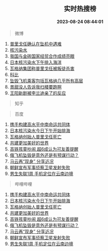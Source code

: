 <div align="center"><h2>实时热搜榜</h2><h4>2023-08-24 08:44:01</h4></div>

> 微博  

1. [普里戈任确认在坠机中遇难](https://s.weibo.com/weibo?q=%23%E6%99%AE%E9%87%8C%E6%88%88%E4%BB%BB%E7%A1%AE%E8%AE%A4%E5%9C%A8%E5%9D%A0%E6%9C%BA%E4%B8%AD%E9%81%87%E9%9A%BE%23&t=31&band_rank=1&Refer=top)<br />
2. [核污染水](https://s.weibo.com/weibo?q=%23%E6%A0%B8%E6%B1%A1%E6%9F%93%E6%B0%B4%23&t=31&band_rank=2&Refer=top)<br />
3. [我国与金砖国家经贸合作成绩亮眼](https://s.weibo.com/weibo?q=%23%E6%88%91%E5%9B%BD%E4%B8%8E%E9%87%91%E7%A0%96%E5%9B%BD%E5%AE%B6%E7%BB%8F%E8%B4%B8%E5%90%88%E4%BD%9C%E6%88%90%E7%BB%A9%E4%BA%AE%E7%9C%BC%23&t=31&band_rank=3&Refer=top)<br />
4. [日本核污染水下午排入海洋](https://s.weibo.com/weibo?q=%23%E6%97%A5%E6%9C%AC%E6%A0%B8%E6%B1%A1%E6%9F%93%E6%B0%B4%E4%B8%8B%E5%8D%88%E6%8E%92%E5%85%A5%E6%B5%B7%E6%B4%8B%23&t=31&band_rank=4&Refer=top)<br />
5. [瓦格纳集团称普里戈任被叛徒杀害](https://s.weibo.com/weibo?q=%23%E7%93%A6%E6%A0%BC%E7%BA%B3%E9%9B%86%E5%9B%A2%E7%A7%B0%E6%99%AE%E9%87%8C%E6%88%88%E4%BB%BB%E8%A2%AB%E5%8F%9B%E5%BE%92%E6%9D%80%E5%AE%B3%23&t=31&band_rank=5&Refer=top)<br />
6. [科比](https://s.weibo.com/weibo?q=%E7%A7%91%E6%AF%94&t=31&band_rank=6&Refer=top)<br />
7. [坠毁飞机乘客包括瓦格纳几乎所有高层](https://s.weibo.com/weibo?q=%23%E5%9D%A0%E6%AF%81%E9%A3%9E%E6%9C%BA%E4%B9%98%E5%AE%A2%E5%8C%85%E6%8B%AC%E7%93%A6%E6%A0%BC%E7%BA%B3%E5%87%A0%E4%B9%8E%E6%89%80%E6%9C%89%E9%AB%98%E5%B1%82%23&t=31&band_rank=7&Refer=top)<br />
8. [景甜没人告诉我扫楼要跑啊](https://s.weibo.com/weibo?q=%23%E6%99%AF%E7%94%9C%E6%B2%A1%E4%BA%BA%E5%91%8A%E8%AF%89%E6%88%91%E6%89%AB%E6%A5%BC%E8%A6%81%E8%B7%91%E5%95%8A%23&t=31&band_rank=8&Refer=top)<br />
9. [王阳新剧被李兰迪亲了的反应](https://s.weibo.com/weibo?q=%23%E7%8E%8B%E9%98%B3%E6%96%B0%E5%89%A7%E8%A2%AB%E6%9D%8E%E5%85%B0%E8%BF%AA%E4%BA%B2%E4%BA%86%E7%9A%84%E5%8F%8D%E5%BA%94%23&t=31&band_rank=9&Refer=top)<br />

> 知乎  


> 百度  

1. [携手构建高水平中南命运共同体](https://www.baidu.com/s?wd=%E6%90%BA%E6%89%8B%E6%9E%84%E5%BB%BA%E9%AB%98%E6%B0%B4%E5%B9%B3%E4%B8%AD%E5%8D%97%E5%91%BD%E8%BF%90%E5%85%B1%E5%90%8C%E4%BD%93&sa=fyb_news&rsv_dl=fyb_news)<br />
2. [日本核污染水今日下午开始排海](https://www.baidu.com/s?wd=%E6%97%A5%E6%9C%AC%E6%A0%B8%E6%B1%A1%E6%9F%93%E6%B0%B4%E4%BB%8A%E6%97%A5%E4%B8%8B%E5%8D%88%E5%BC%80%E5%A7%8B%E6%8E%92%E6%B5%B7&sa=fyb_news&rsv_dl=fyb_news)<br />
3. [瓦格纳创始人普里戈任死亡](https://www.baidu.com/s?wd=%E7%93%A6%E6%A0%BC%E7%BA%B3%E5%88%9B%E5%A7%8B%E4%BA%BA%E6%99%AE%E9%87%8C%E6%88%88%E4%BB%BB%E6%AD%BB%E4%BA%A1&sa=fyb_news&rsv_dl=fyb_news)<br />
4. [共建更加美好的世界](https://www.baidu.com/s?wd=%E5%85%B1%E5%BB%BA%E6%9B%B4%E5%8A%A0%E7%BE%8E%E5%A5%BD%E7%9A%84%E4%B8%96%E7%95%8C&sa=fyb_news&rsv_dl=fyb_news)<br />
5. [高铁孩童吵闹 超6成认为可友善提醒](https://www.baidu.com/s?wd=%E9%AB%98%E9%93%81%E5%AD%A9%E7%AB%A5%E5%90%B5%E9%97%B9+%E8%B6%856%E6%88%90%E8%AE%A4%E4%B8%BA%E5%8F%AF%E5%8F%8B%E5%96%84%E6%8F%90%E9%86%92&sa=fyb_news&rsv_dl=fyb_news)<br />
6. [俄飞机坠毁是意外还是有预谋行动？](https://www.baidu.com/s?wd=%E4%BF%84%E9%A3%9E%E6%9C%BA%E5%9D%A0%E6%AF%81%E6%98%AF%E6%84%8F%E5%A4%96%E8%BF%98%E6%98%AF%E6%9C%89%E9%A2%84%E8%B0%8B%E8%A1%8C%E5%8A%A8%EF%BC%9F&sa=fyb_news&rsv_dl=fyb_news)<br />
7. [马云再“现身” 分享近况](https://www.baidu.com/s?wd=%E9%A9%AC%E4%BA%91%E5%86%8D%E2%80%9C%E7%8E%B0%E8%BA%AB%E2%80%9D+%E5%88%86%E4%BA%AB%E8%BF%91%E5%86%B5&sa=fyb_news&rsv_dl=fyb_news)<br />
8. [朝鲜宣布军事侦察卫星发射失败](https://www.baidu.com/s?wd=%E6%9C%9D%E9%B2%9C%E5%AE%A3%E5%B8%83%E5%86%9B%E4%BA%8B%E4%BE%A6%E5%AF%9F%E5%8D%AB%E6%98%9F%E5%8F%91%E5%B0%84%E5%A4%B1%E8%B4%A5&sa=fyb_news&rsv_dl=fyb_news)<br />
9. [男生失联1周 手机定位在云南边境](https://www.baidu.com/s?wd=%E7%94%B7%E7%94%9F%E5%A4%B1%E8%81%941%E5%91%A8+%E6%89%8B%E6%9C%BA%E5%AE%9A%E4%BD%8D%E5%9C%A8%E4%BA%91%E5%8D%97%E8%BE%B9%E5%A2%83&sa=fyb_news&rsv_dl=fyb_news)<br />

> 哔哩哔哩  

1. [携手构建高水平中南命运共同体](https://www.baidu.com/s?wd=%E6%90%BA%E6%89%8B%E6%9E%84%E5%BB%BA%E9%AB%98%E6%B0%B4%E5%B9%B3%E4%B8%AD%E5%8D%97%E5%91%BD%E8%BF%90%E5%85%B1%E5%90%8C%E4%BD%93&sa=fyb_news&rsv_dl=fyb_news)<br />
2. [日本核污染水今日下午开始排海](https://www.baidu.com/s?wd=%E6%97%A5%E6%9C%AC%E6%A0%B8%E6%B1%A1%E6%9F%93%E6%B0%B4%E4%BB%8A%E6%97%A5%E4%B8%8B%E5%8D%88%E5%BC%80%E5%A7%8B%E6%8E%92%E6%B5%B7&sa=fyb_news&rsv_dl=fyb_news)<br />
3. [瓦格纳创始人普里戈任死亡](https://www.baidu.com/s?wd=%E7%93%A6%E6%A0%BC%E7%BA%B3%E5%88%9B%E5%A7%8B%E4%BA%BA%E6%99%AE%E9%87%8C%E6%88%88%E4%BB%BB%E6%AD%BB%E4%BA%A1&sa=fyb_news&rsv_dl=fyb_news)<br />
4. [共建更加美好的世界](https://www.baidu.com/s?wd=%E5%85%B1%E5%BB%BA%E6%9B%B4%E5%8A%A0%E7%BE%8E%E5%A5%BD%E7%9A%84%E4%B8%96%E7%95%8C&sa=fyb_news&rsv_dl=fyb_news)<br />
5. [高铁孩童吵闹 超6成认为可友善提醒](https://www.baidu.com/s?wd=%E9%AB%98%E9%93%81%E5%AD%A9%E7%AB%A5%E5%90%B5%E9%97%B9+%E8%B6%856%E6%88%90%E8%AE%A4%E4%B8%BA%E5%8F%AF%E5%8F%8B%E5%96%84%E6%8F%90%E9%86%92&sa=fyb_news&rsv_dl=fyb_news)<br />
6. [俄飞机坠毁是意外还是有预谋行动？](https://www.baidu.com/s?wd=%E4%BF%84%E9%A3%9E%E6%9C%BA%E5%9D%A0%E6%AF%81%E6%98%AF%E6%84%8F%E5%A4%96%E8%BF%98%E6%98%AF%E6%9C%89%E9%A2%84%E8%B0%8B%E8%A1%8C%E5%8A%A8%EF%BC%9F&sa=fyb_news&rsv_dl=fyb_news)<br />
7. [马云再“现身” 分享近况](https://www.baidu.com/s?wd=%E9%A9%AC%E4%BA%91%E5%86%8D%E2%80%9C%E7%8E%B0%E8%BA%AB%E2%80%9D+%E5%88%86%E4%BA%AB%E8%BF%91%E5%86%B5&sa=fyb_news&rsv_dl=fyb_news)<br />
8. [朝鲜宣布军事侦察卫星发射失败](https://www.baidu.com/s?wd=%E6%9C%9D%E9%B2%9C%E5%AE%A3%E5%B8%83%E5%86%9B%E4%BA%8B%E4%BE%A6%E5%AF%9F%E5%8D%AB%E6%98%9F%E5%8F%91%E5%B0%84%E5%A4%B1%E8%B4%A5&sa=fyb_news&rsv_dl=fyb_news)<br />
9. [男生失联1周 手机定位在云南边境](https://www.baidu.com/s?wd=%E7%94%B7%E7%94%9F%E5%A4%B1%E8%81%941%E5%91%A8+%E6%89%8B%E6%9C%BA%E5%AE%9A%E4%BD%8D%E5%9C%A8%E4%BA%91%E5%8D%97%E8%BE%B9%E5%A2%83&sa=fyb_news&rsv_dl=fyb_news)<br />
